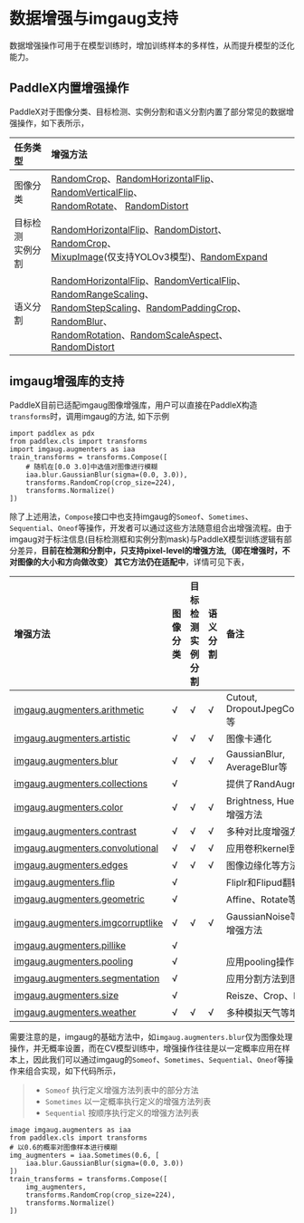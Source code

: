 # 数据增强与imgaug支持

数据增强操作可用于在模型训练时，增加训练样本的多样性，从而提升模型的泛化能力。

## PaddleX内置增强操作

PaddleX对于图像分类、目标检测、实例分割和语义分割内置了部分常见的数据增强操作，如下表所示，

| 任务类型 | 增强方法     |
| :------- | :------------|
| 图像分类 | [RandomCrop](cls_transforms.html#randomcrop)、[RandomHorizontalFlip](cls_transforms.html#randomhorizontalflip)、[RandomVerticalFlip](cls_transforms.html#randomverticalflip)、 <br> [RandomRotate](cls_transforms.html#randomratate)、 [RandomDistort](cls_transforms.html#randomdistort) |
|目标检测<br>实例分割| [RandomHorizontalFlip](det_transforms.html#randomhorizontalflip)、[RandomDistort](det_transforms.html#randomdistort)、[RandomCrop](det_transforms.html#randomcrop)、<br> [MixupImage](det_transforms.html#mixupimage)(仅支持YOLOv3模型)、[RandomExpand](det_transforms.html#randomexpand) |
|语义分割  | [RandomHorizontalFlip](seg_transforms.html#randomhorizontalflip)、[RandomVerticalFlip](seg_transforms.html#randomverticalflip)、[RandomRangeScaling](seg_transforms.html#randomrangescaling)、<br> [RandomStepScaling](seg_transforms.html#randomstepscaling)、[RandomPaddingCrop](seg_transforms.html#randompaddingcrop)、 [RandomBlur](seg_transforms.html#randomblur)、<br> [RandomRotation](seg_transforms.html#randomrotation)、[RandomScaleAspect](seg_transforms.html#randomscaleaspect)、[RandomDistort](seg_transforms.html#randomdistort) |

## imgaug增强库的支持

PaddleX目前已适配imgaug图像增强库，用户可以直接在PaddleX构造`transforms`时，调用imgaug的方法, 如下示例
```
import paddlex as pdx
from paddlex.cls import transforms
import imgaug.augmenters as iaa
train_transforms = transforms.Compose([
    # 随机在[0.0 3.0]中选值对图像进行模糊
    iaa.blur.GaussianBlur(sigma=(0.0, 3.0)),
    transforms.RandomCrop(crop_size=224),
    transforms.Normalize()
])
```
除了上述用法，`Compose`接口中也支持imgaug的`Someof`、`Sometimes`、`Sequential`、`Oneof`等操作，开发者可以通过这些方法随意组合出增强流程。由于imgaug对于标注信息(目标检测框和实例分割mask)与PaddleX模型训练逻辑有部分差异，**目前在检测和分割中，只支持pixel-level的增强方法,（即在增强时，不对图像的大小和方向做改变） 其它方法仍在适配中**，详情可见下表，

| 增强方法 | 图像分类 | 目标检测<br> 实例分割 | 语义分割 | 备注 |
| :------  | :------- | :-------------------- | :------- | :--- |
| [imgaug.augmenters.arithmetic](https://imgaug.readthedocs.io/en/latest/source/api_augmenters_arithmetic.html) |√ |√ |√ | Cutout, DropoutJpegCompression等|
| [imgaug.augmenters.artistic](https://imgaug.readthedocs.io/en/latest/source/api_augmenters_artistic.html) |√ |√ |√ | 图像卡通化|
| [imgaug.augmenters.blur](https://imgaug.readthedocs.io/en/latest/source/api_augmenters_blur.html) |√ |√ |√ | GaussianBlur, AverageBlur等|
| [imgaug.augmenters.collections](https://imgaug.readthedocs.io/en/latest/source/api_augmenters_collections.html) |√ | | |提供了RandAugment方法 |
| [imgaug.augmenters.color](https://imgaug.readthedocs.io/en/latest/source/api_augmenters_color.html) |√ |√ |√ | Brightness, Hue等色调的增强方法|
| [imgaug.augmenters.contrast](https://imgaug.readthedocs.io/en/latest/source/api_augmenters_contrast.html) |√ |√ |√ | 多种对比度增强方式|
| [imgaug.augmenters.convolutional](https://imgaug.readthedocs.io/en/latest/source/api_augmenters_convolutional.html) |√ |√ |√ | 应用卷积kernel到图像 |
| [imgaug.augmenters.edges](https://imgaug.readthedocs.io/en/latest/source/api_augmenters_edges.html) |√ |√ |√ | 图像边缘化等方法|
| [imgaug.augmenters.flip](https://imgaug.readthedocs.io/en/latest/source/api_augmenters_flip.html) |√ | | | Fliplr和Flipud翻转方法|
| [imgaug.augmenters.geometric](https://imgaug.readthedocs.io/en/latest/source/api_augmenters_geometric.html) |√ | | | Affine、Rotate等增强方法|
| [imgaug.augmenters.imgcorruptlike](https://imgaug.readthedocs.io/en/latest/source/api_augmenters_imgcorruptlike.html) |√ |√ |√ | GaussianNoise等图像噪声增强方法|
| [imgaug.augmenters.pillike](https://imgaug.readthedocs.io/en/latest/source/api_augmenters_pillike.html) |√ | | | |
| [imgaug.augmenters.pooling](https://imgaug.readthedocs.io/en/latest/source/api_augmenters_pooling.html) |√ | | |应用pooling操作到图像 |
| [imgaug.augmenters.segmentation](https://imgaug.readthedocs.io/en/latest/source/api_augmenters_segmentation.html) |√ | | | 应用分割方法到图像|
| [imgaug.augmenters.size](https://imgaug.readthedocs.io/en/latest/source/api_augmenters_size.html) |√ | | | Reisze、Crop、Pad等操作|
| [imgaug.augmenters.weather](https://imgaug.readthedocs.io/en/latest/source/api_augmenters_weather.html) |√ |√ |√ | 多种模拟天气等增强方法|

需要注意的是，imgaug的基础方法中，如`imgaug.augmenters.blur`仅为图像处理操作，并无概率设置，而在CV模型训练中，增强操作往往是以一定概率应用在样本上，因此我们可以通过imgaug的`Someof`、`Sometimes`、`Sequential`、`Oneof`等操作来组合实现，如下代码所示，
> - `Someof` 执行定义增强方法列表中的部分方法
> - `Sometimes` 以一定概率执行定义的增强方法列表
> - `Sequential` 按顺序执行定义的增强方法列表
```
image imgaug.augmenters as iaa
from paddlex.cls import transforms
# 以0.6的概率对图像样本进行模糊
img_augmenters = iaa.Sometimes(0.6, [
    iaa.blur.GaussianBlur(sigma=(0.0, 3.0))
])
train_transforms = transforms.Compose([
    img_augmenters,
    transforms.RandomCrop(crop_size=224),
    transforms.Normalize()
])
```
